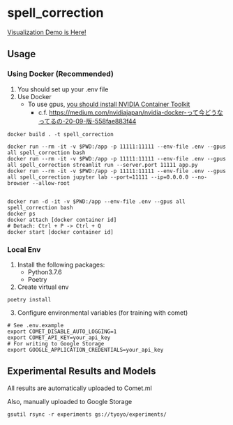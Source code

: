 # spell_correction

[Visualization Demo is Here!](https://spell-correction.herokuapp.com/)


## Usage
### Using Docker (Recommended)
1. You should set up your .env file
2. Use Docker
   * To use gpus, [you should install NVIDIA Container Toolkit](https://docs.nvidia.com/datacenter/cloud-native/container-toolkit/install-guide.html#setting-up-nvidia-container-toolkit)
      * c.f. https://medium.com/nvidiajapan/nvidia-docker-って今どうなってるの-20-09-版-558fae883f44


```shell
docker build . -t spell_correction

docker run --rm -it -v $PWD:/app -p 11111:11111 --env-file .env --gpus all spell_correction bash
docker run --rm -it -v $PWD:/app -p 11111:11111 --env-file .env --gpus all spell_correction streamlit run --server.port 11111 app.py
docker run --rm -it -v $PWD:/app -p 11111:11111 --env-file .env --gpus all spell_correction jupyter lab --port=11111 --ip=0.0.0.0 --no-browser --allow-root


docker run -d -it -v $PWD:/app --env-file .env --gpus all spell_correction bash
docker ps
docker attach [docker container id]
# Detach: Ctrl + P -> Ctrl + Q
docker start [docker container id]
```

### Local Env
1. Install the following packages:
   * Python3.7.6
   * Poetry
2. Create virtual env
``` shell
poetry install
```

3. Configure environmental variables (for training with comet)
``` shell
# See .env.example
export COMET_DISABLE_AUTO_LOGGING=1
export COMET_API_KEY=your_api_key
# For writing to Google Storage
export GOOGLE_APPLICATION_CREDENTIALS=your_api_key
```


## Experimental Results and Models
All results are automatically uploaded to Comet.ml

Also, manually uploaded to Google Storage
```
gsutil rsync -r experiments gs://tyoyo/experiments/
```
